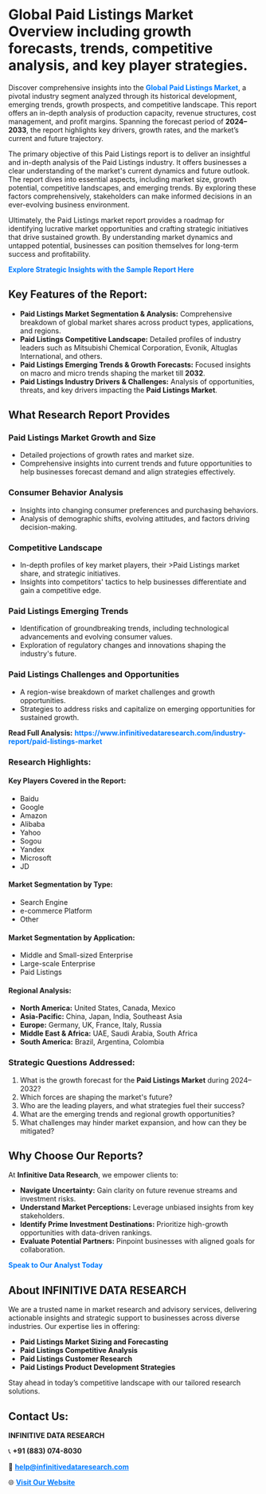 <h1>Global Paid Listings Market Overview including growth forecasts, trends, competitive analysis, and key player strategies.</h1>
<p>
Discover comprehensive insights into the 
<a href="https://www.infinitivedataresearch.com/industry-report/paid-listings-market" rel="dofollow" style="color: #007BFF; text-decoration: none;"><strong>Global Paid Listings Market</strong></a>, a pivotal industry segment analyzed through its historical development, emerging trends, growth prospects, and competitive landscape. This report offers an in-depth analysis of production capacity, revenue structures, cost management, and profit margins. Spanning the forecast period of <strong>2024–2033</strong>, the report highlights key drivers, growth rates, and the market’s current and future trajectory.
</p>
<p>
The primary objective of this Paid Listings report is to deliver an insightful and in-depth analysis of the Paid Listings industry. It offers businesses a clear understanding of the market's current dynamics and future outlook. The report dives into essential aspects, including market size, growth potential, competitive landscapes, and emerging trends. By exploring these factors comprehensively, stakeholders can make informed decisions in an ever-evolving business environment.
</p>
<p>
Ultimately, the Paid Listings market report provides a roadmap for identifying lucrative market opportunities and crafting strategic initiatives that drive sustained growth. By understanding market dynamics and untapped potential, businesses can position themselves for long-term success and profitability.
</p>
<p>
<a href="https://www.infinitivedataresearch.com/request-sample/reportId=112328" style="color: #007BFF; text-decoration: none;"><strong>Explore Strategic Insights with the Sample Report Here</strong></a>
</p>

<h2>Key Features of the Report:</h2>
<ul>
<li><strong>Paid Listings Market Segmentation & Analysis:</strong> Comprehensive breakdown of global market shares across product types, applications, and regions.</li>
<li><strong>Paid Listings Competitive Landscape:</strong> Detailed profiles of industry leaders such as Mitsubishi Chemical Corporation, Evonik, Altuglas International, and others.</li>
<li><strong>Paid Listings Emerging Trends & Growth Forecasts:</strong> Focused insights on macro and micro trends shaping the market till <strong>2032</strong>.</li>
<li><strong>Paid Listings Industry Drivers & Challenges:</strong> Analysis of opportunities, threats, and key drivers impacting the <strong>Paid Listings Market</strong>.</li>
</ul>

<h2>What Research Report Provides</h2>
<h3>Paid Listings Market Growth and Size</h3>
<ul>
<li>Detailed projections of growth rates and market size.</li>
<li>Comprehensive insights into current trends and future opportunities to help businesses forecast demand and align strategies effectively.</li>
</ul>

<h3>Consumer Behavior Analysis</h3>
<ul>
<li>Insights into changing consumer preferences and purchasing behaviors.</li>
<li>Analysis of demographic shifts, evolving attitudes, and factors driving decision-making.</li>
</ul>

<h3>Competitive Landscape</h3>
<ul>
<li>In-depth profiles of key market players, their >Paid Listings market share, and strategic initiatives.</li>
<li>Insights into competitors' tactics to help businesses differentiate and gain a competitive edge.</li>
</ul>

<h3>Paid Listings Emerging Trends</h3>
<ul>
<li>Identification of groundbreaking trends, including technological advancements and evolving consumer values.</li>
<li>Exploration of regulatory changes and innovations shaping the industry's future.</li>
</ul>

<h3>Paid Listings Challenges and Opportunities</h3>
<ul>
<li>A region-wise breakdown of market challenges and growth opportunities.</li>
<li>Strategies to address risks and capitalize on emerging opportunities for sustained growth.</li>
</ul>
<p><strong>Read Full Analysis:</strong> <a href="https://www.infinitivedataresearch.com/industry-report/paid-listings-market" rel="dofollow" style="color: #007BFF; text-decoration: none;"><strong>https://www.infinitivedataresearch.com/industry-report/paid-listings-market</strong></a></p>
<h3>Research Highlights:</h3>
<h4>Key Players Covered in the Report:</h4>
<ul><li>Baidu</li><li>Google</li><li>Amazon</li><li>Alibaba</li><li>Yahoo</li><li>Sogou</li><li>Yandex</li><li>Microsoft</li><li>JD</li></ul>
<h4>Market Segmentation by Type:</h4>
<ul><li>Search Engine</li><li>e-commerce Platform</li><li>Other</li></ul>
<h4>Market Segmentation by Application:</h4>
<ul><li>Middle and Small-sized Enterprise</li><li>Large-scale Enterprise</li><li>Paid Listings</li></ul>

<h4>Regional Analysis:</h4>
<ul>
<li><strong>North America:</strong> United States, Canada, Mexico</li>
<li><strong>Asia-Pacific:</strong> China, Japan, India, Southeast Asia</li>
<li><strong>Europe:</strong> Germany, UK, France, Italy, Russia</li>
<li><strong>Middle East & Africa:</strong> UAE, Saudi Arabia, South Africa</li>
<li><strong>South America:</strong> Brazil, Argentina, Colombia</li>
</ul>

<h3>Strategic Questions Addressed:</h3>
<ol>
<li>What is the growth forecast for the <strong>Paid Listings Market</strong> during 2024–2032?</li>
<li>Which forces are shaping the market's future?</li>
<li>Who are the leading players, and what strategies fuel their success?</li>
<li>What are the emerging trends and regional growth opportunities?</li>
<li>What challenges may hinder market expansion, and how can they be mitigated?</li>
</ol>

<h2>Why Choose Our Reports?</h2>
<p>At <strong>Infinitive Data Research</strong>, we empower clients to:</p>
<ul>
<li><strong>Navigate Uncertainty:</strong> Gain clarity on future revenue streams and investment risks.</li>
<li><strong>Understand Market Perceptions:</strong> Leverage unbiased insights from key stakeholders.</li>
<li><strong>Identify Prime Investment Destinations:</strong> Prioritize high-growth opportunities with data-driven rankings.</li>
<li><strong>Evaluate Potential Partners:</strong> Pinpoint businesses with aligned goals for collaboration.</li>
</ul>
<p><a href="https://www.infinitivedataresearch.com/industry-report/paid-listings-market" rel="dofollow" style="color: #007BFF; text-decoration: none;"><strong>Speak to Our Analyst Today</strong></a></p>

<h2>About INFINITIVE DATA RESEARCH</h2>
<p>We are a trusted name in market research and advisory services, delivering actionable insights and strategic support to businesses across diverse industries. Our expertise lies in offering:</p>
<ul>
<li><strong>Paid Listings Market Sizing and Forecasting</strong></li>
<li><strong>Paid Listings Competitive Analysis</strong></li>
<li><strong>Paid Listings Customer Research</strong></li>
<li><strong>Paid Listings Product Development Strategies</strong></li>
</ul>
<p>Stay ahead in today’s competitive landscape with our tailored research solutions.</p>

<h2>Contact Us:</h2>
<p><strong>INFINITIVE DATA RESEARCH</strong></p>
<p>📞 <strong>+91 (883) 074-8030</strong></p>
<p>📧 <strong><a href="mailto:help@infinitivedataresearch.com" style="color: #007BFF;">help@infinitivedataresearch.com</a></strong></p>
<p>🌐 <strong><a href="https://www.infinitivedataresearch.com" rel="dofollow" style="color: #007BFF;">Visit Our Website</a></strong></p>